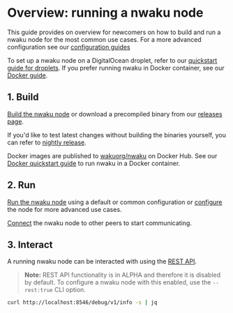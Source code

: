 # Overview: running a nwaku node

This guide provides on overview for newcomers
on how to build and run a nwaku node
for the most common use cases.
For a more advanced configuration see our [configuration guides](./how-to/configure.md)

To set up a nwaku node on a DigitalOcean droplet,
refer to our [quickstart guide for droplets](./droplet-quickstart.md).
If you prefer running nwaku in Docker container,
see our [Docker guide](./docker-quickstart.md).

## 1. Build

[Build the nwaku node](./how-to/build.md)
or download a precompiled binary from our [releases page](https://github.com/waku-org/nwaku/releases).

If you'd like to test latest changes without building the binaries yourself, you can refer to [nightly release](https://github.com/waku-org/nwaku/releases/tag/nightly).

Docker images are published to [wakuorg/nwaku](https://hub.docker.com/r/wakuorg/nwaku/tags) on Docker Hub.
See our [Docker quickstart guide](./docker-quickstart.md) to run nwaku in a Docker container.

## 2. Run

[Run the nwaku node](./how-to/run.md) using a default or common configuration
or [configure](./how-to/configure.md) the node for more advanced use cases.

[Connect](./how-to/connect.md) the nwaku node to other peers to start communicating.

## 3. Interact

A running nwaku node can be interacted with using the [REST API](../api/v2/rest-api.md).

> **Note:** REST API functionality is in ALPHA and therefore it is disabled by default. To configure a nwaku node with this enabled, use the `--rest:true` CLI option.


```bash
curl http://localhost:8546/debug/v1/info -s | jq
```
